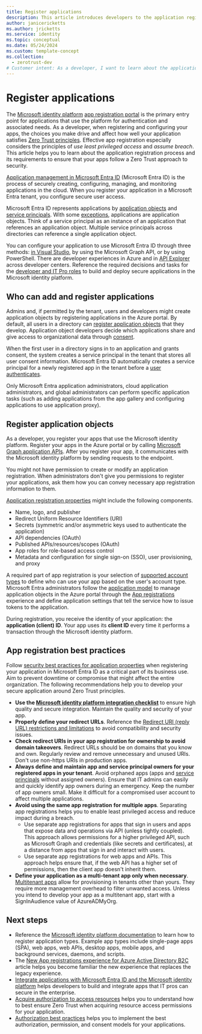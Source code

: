 ```yaml
---
title: Register applications
description: This article introduces developers to the application registration process and its requirements. It helps to ensure that apps satisfy Zero Trust principles of use least privileged access and assume breach.
author: janicericketts
ms.author: jricketts
ms.service: identity
ms.topic: conceptual
ms.date: 05/24/2024
ms.custom: template-concept
ms.collection:
  - zerotrust-dev
# Customer intent: As a developer, I want to learn about the application registration process and its requirements so that I can ensure that my apps satisfy Zero Trust principles of use least privileged access and assume breach.
---
```

# Register applications

The [Microsoft identity platform](/entra/identity-platform/) [app registration portal](/entra/identity-platform/quickstart-register-app) is the primary entry point for applications that use the platform for authentication and associated needs. As a developer, when registering and configuring your apps, the choices you make drive and affect how well your application satisfies [Zero Trust principles](../zero-trust-overview.md). Effective app registration especially considers the principles of *use least privileged access* and *assume breach*. This article helps you to learn about the application registration process and its requirements to ensure that your apps follow a Zero Trust approach to security.

[Application management in Microsoft Entra ID](/entra/identity/enterprise-apps/what-is-application-management) (Microsoft Entra ID) is the process of securely creating, configuring, managing, and monitoring applications in the cloud. When you register your application in a Microsoft Entra tenant, you configure secure user access.

Microsoft Entra ID represents applications by [application objects](/entra/identity-platform/app-objects-and-service-principals#application-object) and [service principals](/entra/identity-platform/app-objects-and-service-principals#service-principal-object). With some [exceptions](/entra/identity-platform/how-applications-are-added#notes-and-exceptions), applications are application objects. Think of a service principal as an instance of an application that references an application object. Multiple service principals across directories can reference a single application object.

You can configure your application to use Microsoft Entra ID through three methods: [in Visual Studio](/visualstudio/azure/vs-active-directory-add-connected-service), by using the Microsoft Graph API, or by using PowerShell. There are developer experiences in Azure and in [API Explorer](/iis-administration/api-explorer/) across developer centers. Reference the required decisions and tasks for the [developer and IT Pro roles](identity-developer-administrator-responsibilities.md) to build and deploy secure applications in the Microsoft identity platform.

## Who can add and register applications

Admins and, if permitted by the tenant, users and developers might create application objects by registering applications in the Azure portal. By default, all users in a directory can [register application objects](/entra/identity-platform/how-applications-are-added#who-has-permission-to-add-applications-to-my-azure-ad-instance) that they develop. Application object developers decide which applications share and give access to organizational data through [consent](/entra/identity-platform/v2-admin-consent).

When the first user in a directory signs in to an application and grants consent, the system creates a service principal in the tenant that stores all user consent information. Microsoft Entra ID automatically creates a service principal for a newly registered app in the tenant before a [user authenticates](user-authentication.md).

Only Microsoft Entra application administrators, cloud application administrators, and global administrators can perform specific application tasks (such as adding applications from the app gallery and configuring applications to use application proxy).

## Register application objects

As a developer, you register your apps that use the Microsoft identity platform. Register your apps in the Azure portal or by calling [Microsoft Graph application APIs](/graph/api/resources/application). After you register your app, it communicates with the Microsoft identity platform by sending requests to the endpoint.

You might not have permission to create or modify an application registration. When administrators don't give you permissions to register your applications, ask them how you can convey necessary app registration information to them.

[Application registration properties](/entra/identity-platform/how-applications-are-added#what-are-application-objects-and-where-do-they-come-from) might include the following components.

- Name, logo, and publisher
- Redirect Uniform Resource Identifiers (URI)
- Secrets (symmetric and/or asymmetric keys used to authenticate the application)
- API dependencies (OAuth)
- Published APIs/resources/scopes (OAuth)
- App roles for role-based access control
- Metadata and configuration for single sign-on (SSO), user provisioning, and proxy

A required part of app registration is your selection of [supported account types](identity-supported-account-types.md) to define who can use your app based on the user's account type. Microsoft Entra administrators follow the [application model](/entra/identity-platform/application-model) to manage application objects in the Azure portal through the [App registrations](https://aka.ms/appregistrations) experience and define application settings that tell the service how to issue tokens to the application.

During registration, you receive the identity of your application: the **application (client) ID**. Your app uses its **client ID** every time it performs a transaction through the Microsoft identity platform.

## App registration best practices

Follow [security best practices for application properties](/entra/identity-platform/security-best-practices-for-app-registration) when registering your application in Microsoft Entra ID as a critical part of its business use. Aim to prevent downtime or compromise that might affect the entire organization. The following recommendations help you to develop your secure application around Zero Trust principles.

- **Use the [Microsoft identity platform integration checklist](/entra/identity-platform/identity-platform-integration-checklist)** to ensure high quality and secure integration. Maintain the quality and security of your app.
- **Properly define your redirect URLs**. Reference the [Redirect URI (reply URL) restrictions and limitations](/entra/identity-platform/reply-url) to avoid compatibility and security issues.
- **Check redirect URIs in your app registration for ownership to avoid domain takeovers**. Redirect URLs should be on domains that you know and own. Regularly review and remove unnecessary and unused URIs. Don't use non-https URIs in production apps.
- **Always define and maintain app and service principal owners for your registered apps in your tenant**. Avoid orphaned apps (apps and [service principals](/entra/identity-platform/app-objects-and-service-principals) without assigned owners). Ensure that IT admins can easily and quickly identify app owners during an emergency. Keep the number of app owners small. Make it difficult for a compromised user account to affect multiple applications.
- **Avoid using the same app registration** **for multiple apps**. Separating app registrations helps you to enable least privileged access and reduce impact during a breach.
  - Use separate app registrations for apps that sign in users and apps that expose data and operations via API (unless tightly coupled). This approach allows permissions for a higher privileged API, such as Microsoft Graph and credentials (like secrets and certificates), at a distance from apps that sign in and interact with users.
  - Use separate app registrations for web apps and APIs. This approach helps ensure that, if the web API has a higher set of permissions, then the client app doesn't inherit them.
- **Define your application as a multi-tenant app only when necessary**. [Multitenant apps](/entra/identity-platform/howto-convert-app-to-be-multi-tenant) allow for provisioning in tenants other than yours. They require more management overhead to filter unwanted access. Unless you intend to develop your app as a multitenant app, start with a SignInAudience value of AzureADMyOrg.

## Next steps

- Reference the [Microsoft identity platform documentation](/entra/identity-platform/) to learn how to register application types. Example app types include single-page apps (SPA), web apps, web APIs, desktop apps, mobile apps, and background services, daemons, and scripts.
- The [New App registrations experience for Azure Active Directory B2C](/azure/active-directory-b2c/app-registrations-training-guide) article helps you become familiar the new experience that replaces the legacy experience.
- [Integrate applications with Microsoft Entra ID and the Microsoft identity platform](integrate-apps-microsoft-identity-platform.md) helps developers to build and integrate apps that IT pros can secure in the enterprise.
- [Acquire authorization to access resources](acquire-application-authorization-to-access-resources.md) helps you to understand how to best ensure Zero Trust when acquiring resource access permissions for your application.
- [Authorization best practices](developer-strategy-authorization-best-practices.md) helps you to implement the best authorization, permission, and consent models for your applications.
